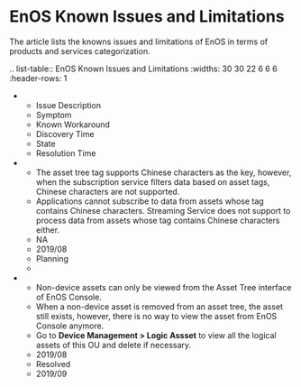 # EnOS Known Issues and Limitations

The article lists the knowns issues and limitations of EnOS in terms of products and services categorization.

.. list-table:: EnOS Known Issues and Limitations
   :widths: 30 30 22 6 6 6
   :header-rows: 1

   * - Issue Description
     - Symptom
     - Known Workaround
     - Discovery Time
     - State
     - Resolution Time
   * - The asset tree tag supports Chinese characters as the key, however, when the subscription service filters data based on asset tags, Chinese characters are not supported.
     - Applications cannot subscribe to data from assets whose tag contains Chinese characters. Streaming Service does not support to process data from assets whose tag contains Chinese characters either.
     - NA
     - 2019/08
     - Planning
     - 
   * - Non-device assets can only be viewed from the Asset Tree interface of EnOS Console.
     - When a non-device asset is removed from an asset tree, the asset still exists, however, there is no way to view the asset from EnOS Console anymore.
     - Go to **Device Management > Logic Assset** to view all the logical assets of this OU and delete if necessary.
     - 2019/08
     - Resolved
     - 2019/09

<!--end-->